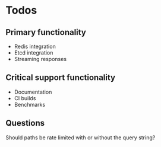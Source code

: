 # Todos
## Primary functionality

- Redis integration
- Etcd integration
- Streaming responses

## Critical support functionality

- Documentation
- CI builds
- Benchmarks

## Questions

Should paths be rate limited with or without the query string?
